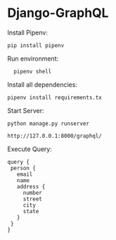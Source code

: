 # Django-GraphQL

Install Pipenv:
  ```
  pip install pipenv
  ```
 Run environment:
  ```
    pipenv shell
  ```
 
 Install all dependencies:
   ```
   pipenv install requirements.tx
   ```
 
 Start Server:
 ```
 python manage.py runserver
 
 http://127.0.0.1:8000/graphql/
 ```
 
 Execute Query:
 ```
 query {
  person {
    email
    name
    address {
      number
      street
      city
      state
    }
  }
}
 ```